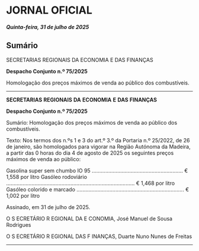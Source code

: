 # JORNAL OFICIAL

##### Quinta-feira, 31 de julho de 2025

## **Sumário**

SECRETARIAS REGIONAIS DA ECONOMIA E DAS FINANÇAS

**Despacho Conjunto n.º 75/2025**

Homologação dos preços máximos de venda ao público dos combustíveis.




---

**SECRETARIAS** **REGIONAIS** **DA** **ECONOMIA** **E** **DAS** **FINANÇAS**


**Despacho Conjunto n.º 75/2025**


Sumário:
Homologação dos preços máximos de venda ao público dos combustíveis.

Texto:
Nos termos dos n.ºs 1 e 3 do art.º 3.º da Portaria n.º 25/2022, de 26 de janeiro, são homologados para vigorar na Região
Autónoma da Madeira, a partir das 0 horas do dia 4 de agosto de 2025 os seguintes preços máximos de venda ao público:


Gasolina super sem chumbo IO 95 ............................................................. € 1,558 por litro
Gasóleo rodoviário ...................................................................................... € 1,468 por litro
Gasóleo colorido e marcado ........................................................................ € 1,002 por litro

Assinado, em 31 de julho de 2025.

O S ECRETÁRIO R EGIONAL DA E CONOMIA, José Manuel de Sousa Rodrigues

O S ECRETÁRIO R EGIONAL DAS F INANÇAS, Duarte Nuno Nunes de Freitas




---
